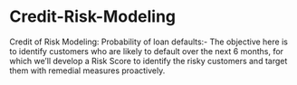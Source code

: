 # Credit-Risk-Modeling
Credit of Risk Modeling: Probability of loan defaults:- The objective here is to identify customers who are likely to default over the next 6 months, for which we’ll develop a Risk Score to identify the risky customers and target them with remedial measures proactively. 

